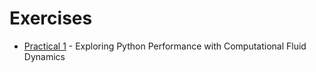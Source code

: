 # Exercises

* [Practical 1](01-cfd) - Exploring Python Performance with Computational Fluid Dynamics
